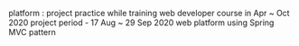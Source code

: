 platform :
project practice while training web developer course in Apr ~ Oct 2020
project period - 17 Aug ~ 29 Sep 2020
web platform using Spring MVC pattern
